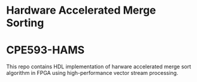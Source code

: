 # Hardware Accelerated Merge Sorting
# CPE593-HAMS

This repo contains HDL implementation of harware accelerated merge sort algorithm in FPGA using high-performance vector stream processing. 
